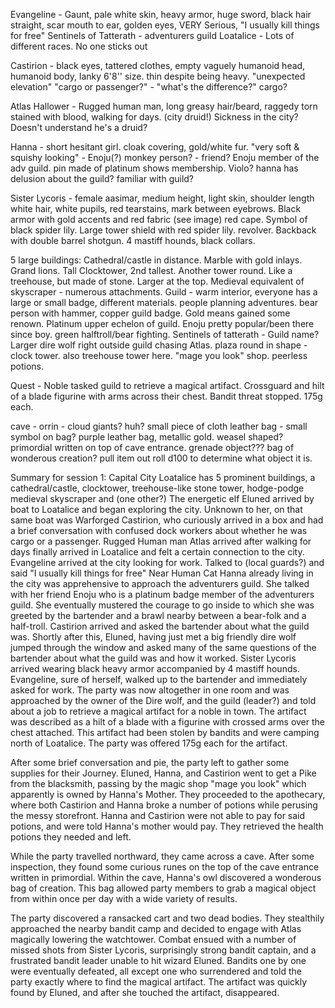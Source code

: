 Evangeline - Gaunt, pale white skin, heavy armor, huge sword, black hair straight, scar mouth to ear, golden eyes, VERY Serious, "I usually kill things for free"
Sentinels of Tatterath - adventurers guild
Loatalice - Lots of different races. No one sticks out

Castirion - black eyes, tattered clothes, empty vaguely humanoid head, humanoid body, lanky 6'8'' size. thin despite being heavy. "unexpected elevation" "cargo or passenger?" - "what's the difference?" cargo?

Atlas Hallower - Rugged human man, long greasy hair/beard, raggedy torn stained with blood, walking for days. (city druid!) Sickness in the city? Doesn't understand he's a druid?

Hanna - short hesitant girl. cloak covering, gold/white fur. "very soft & squishy looking" - Enoju(?) monkey person? - friend? Enoju member of the adv guild. pin made of platinum shows membership. Violo? hanna has delusion about the guild? familiar with guild?

Sister Lycoris - female aasimar, medium height, light skin, shoulder length white hair, white pupils, red tearstains, mark between eyebrows. Black armor with gold accents and red fabric (see image) red cape. Symbol of black spider lily. Large tower shield with red spider lily. revolver. Backback with double barrel shotgun. 4 mastiff hounds, black collars.

5 large buildings:
Cathedral/castle in distance. Marble with gold inlays. Grand lions. 
Tall Clocktower, 2nd tallest. 
Another tower round. Like a treehouse, but made of stone. Larger at the top. 
Medieval equivalent of skyscraper - numerous attachments. 
Guild - warm interior, everyone has a large or small badge, different materials. people planning adventures. bear person with hammer, copper guild badge. Gold means gained some renown. Platinum upper echelon of guild. Enoju pretty popular/been there since boy. green halftroll/bear fighting. Sentinels of tatterath - Guild name? Larger dire wolf right outside guild chasing Atlas. 
plaza round in shape - clock tower. also treehouse tower here. "mage you look" shop.  peerless potions. 

Quest - Noble tasked guild to retrieve a magical artifact. Crossguard and hilt of a blade figurine with arms across their chest. Bandit threat stopped. 175g each. 

cave - orrin - cloud giants? huh? small piece of cloth leather bag - small symbol on bag? purple leather bag, metallic gold. weasel shaped? primordial written on top of cave entrance. grenade object??? bag of wonderous creation? pull item out roll d100 to determine what object it is. 

Summary for session 1:
Capital City Loatalice has 5 prominent buildings, a cathedral/castle, clocktower, treehouse-like stone tower, hodge-podge medieval skyscraper and (one other?)
The energetic elf Eluned arrived by boat to Loatalice and began exploring the city. Unknown to her, on that same boat was Warforged Castirion, who curiously arrived in a box and had a brief conversation with confused dock workers about whether he was cargo or a passenger. 
Rugged Human man Atlas arrived after walking for days finally arrived in Loatalice and felt a certain connection to the city. 
Evangeline arrived at the city looking for work. Talked to (local guards?) and said "I usually kill things for free"
Near Human Cat Hanna already living in the city was apprehensive to approach the adventurers guild. She talked with her friend Enoju who is a platinum badge member of the adventurers guild. She eventually mustered the courage to go inside to which she was greeted by the bartender and a brawl nearby between a bear-folk and a half-troll. Castirion arrived and asked the bartender about what the guild was. Shortly after this, Eluned, having just met a big friendly dire wolf jumped through the window and asked many of the same questions of the bartender about what the guild was and how it worked. 
Sister Lycoris arrived wearing black heavy armor accompanied by 4 mastiff hounds. 
Evangeline, sure of herself, walked up to the bartender and immediately asked for work. 
The party was now altogether in one room and was approached by the owner of the Dire wolf, and the guild (leader?) and told about a job to retrieve a magical artifact for a noble in town. The artifact was described as a hilt of a blade with a figurine with crossed arms over the chest attached. This artifact had been stolen by bandits and were camping north of Loatalice. The party was offered 175g each for the artifact. 

After some brief conversation and pie, the party left to gather some supplies for their Journey. Eluned, Hanna, and Castirion went to get a Pike from the blacksmith, passing by the magic shop "mage you look" which apparently is owned by Hanna's Mother. They proceeded to the apothecary, where both Castirion and Hanna broke a number of potions while perusing the messy storefront. Hanna and Castirion were not able to pay for said potions, and were told Hanna's mother would pay. They retrieved the health potions they needed and left. 

While the party travelled northward, they came across a cave. After some inspection, they found some curious runes on the top of the cave entrance written in primordial. Within the cave, Hanna's owl discovered a wonderous bag of creation. This bag allowed party members to grab a magical object from within once per day with a wide variety of results. 

The party discovered a ransacked cart and two dead bodies. They stealthily approached the nearby bandit camp and decided to engage with Atlas magically lowering the watchtower. Combat ensued with a number of missed shots from Sister Lycoris, surprisingly strong bandit captain, and a frustrated bandit leader unable to hit wizard Eluned. Bandits one by one were eventually defeated, all except one who surrendered and told the party exactly where to find the magical artifact. The artifact was quickly found by Eluned, and after she touched the artifact, disappeared. 